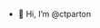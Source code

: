 - 👋 Hi, I’m @ctparton


<!---
ctparton/ctparton is a ✨ special ✨ repository because its `README.md` (this file) appears on your GitHub profile.
You can click the Preview link to take a look at your changes.
--->
